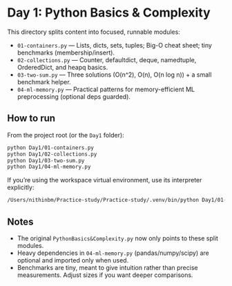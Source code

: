 # Day 1: Python Basics & Complexity

This directory splits content into focused, runnable modules:

- `01-containers.py` — Lists, dicts, sets, tuples; Big-O cheat sheet; tiny benchmarks (membership/insert).
- `02-collections.py` — Counter, defaultdict, deque, namedtuple, OrderedDict, and heapq basics.
- `03-two-sum.py` — Three solutions (O(n^2), O(n), O(n log n)) + a small benchmark helper.
- `04-ml-memory.py` — Practical patterns for memory-efficient ML preprocessing (optional deps guarded).

## How to run

From the project root (or the `Day1` folder):

```bash
python Day1/01-containers.py
python Day1/02-collections.py
python Day1/03-two-sum.py
python Day1/04-ml-memory.py
```

If you’re using the workspace virtual environment, use its interpreter explicitly:

```bash
/Users/nithinbm/Practice-study/Practice-study/.venv/bin/python Day1/01-containers.py
```

## Notes

- The original `PythonBasics&Complexity.py` now only points to these split modules.
- Heavy dependencies in `04-ml-memory.py` (pandas/numpy/scipy) are optional and imported only when used.
- Benchmarks are tiny, meant to give intuition rather than precise measurements. Adjust sizes if you want deeper comparisons.
